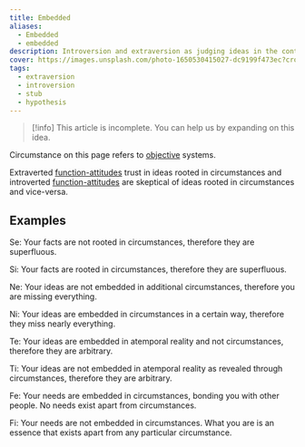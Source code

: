 ```yaml
---
title: Embedded
aliases:
  - Embedded
  - embedded
description: Introversion and extraversion as judging ideas in the context of circumstances.
cover: https://images.unsplash.com/photo-1650530415027-dc9199f473ec?crop=entropy&cs=srgb&fm=jpg&ixid=M3wxOTcwMjR8MHwxfHNlYXJjaHw3fHxlbWJlZGRlZHxlbnwwfHx8fDE3MzgxMDI5NDZ8MA&ixlib=rb-4.0.3&q=85
tags:
  - extraversion
  - introversion
  - stub
  - hypothesis
---
```


> [!info] This article is incomplete.
> You can help us by expanding on this idea.

Circumstance on this page refers to [objective](../../fundamentals/our-difficulties/terms-with-nonobvious-meanings) systems.

Extraverted [function-attitudes](../../fundamentals/function-attitude) trust in ideas rooted in circumstances and introverted [function-attitudes](../../fundamentals/function-attitude) are skeptical of ideas rooted in circumstances and vice-versa.

## Examples

Se: Your facts are not rooted in circumstances, therefore they are superfluous.

Si: Your facts are rooted in circumstances, therefore they are superfluous.

Ne: Your ideas are not embedded in additional circumstances, therefore you are missing everything.

Ni: Your ideas are embedded in circumstances in a certain way, therefore they miss nearly everything.

Te: Your ideas are embedded in atemporal reality and not circumstances, therefore they are arbitrary.

Ti: Your ideas are not embedded in atemporal reality as revealed through circumstances, therefore they are arbitrary.

Fe: Your needs are embedded in circumstances, bonding you with other people. No needs exist apart from circumstances.

Fi: Your needs are not embedded in circumstances. What you are is an essence that exists apart from any particular circumstance.
